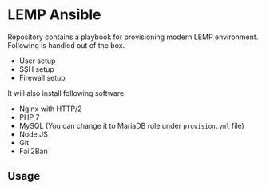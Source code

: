 # LEMP Ansible

Repository contains a playbook for provisioning modern LEMP environment. Following is handled out of the box.

* User setup
* SSH setup
* Firewall setup

It will also install following software:

* Nginx with HTTP/2
* PHP 7
* MySQL (You can change it to MariaDB role under `provision.yml` file)
* Node.JS
* Git
* Fail2Ban

## Usage
